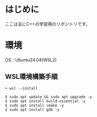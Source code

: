 # はじめに
ここは主にC++の学習用のリポジトリです。

# 環境
OS：Ubuntu24.04(WSL2)
## WSL環境構築手順
```
> wsl --install
```
```
$ sudo apt update && sudo apt upgrade -y
$ sudo apt install build-essential -y
$ sudo apt install cmake -y
$ sudo apt install gdb -y
```
